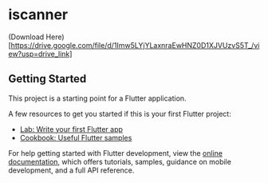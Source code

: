 # iscanner

(Download Here)[https://drive.google.com/file/d/1Imw5LYjYLaxnraEwHNZ0D1XJVUzvS5T_/view?usp=drive_link]
## Getting Started

This project is a starting point for a Flutter application.

A few resources to get you started if this is your first Flutter project:

- [Lab: Write your first Flutter app](https://docs.flutter.dev/get-started/codelab)
- [Cookbook: Useful Flutter samples](https://docs.flutter.dev/cookbook)

For help getting started with Flutter development, view the
[online documentation](https://docs.flutter.dev/), which offers tutorials,
samples, guidance on mobile development, and a full API reference.
